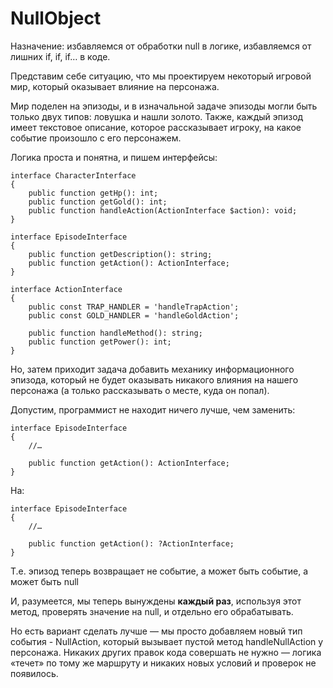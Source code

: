 <h1>NullObject</h1>

<p>
    Назначение: избавляемся от обработки null в логике, избавляемся от лишних if, if, if… в коде.
</p>

<p>
    Представим себе ситуацию, что мы проектируем некоторый игровой мир, который оказывает влияние
    на персонажа.
</p>

<p>
    Мир поделен на эпизоды, и в изначальной задаче эпизоды могли быть только двух типов: ловушка 
    и нашли золото. Также, каждый эпизод имеет текстовое описание, которое рассказывает игроку, 
    на какое событие произошло с его персонажем.
</p>

<p>
    Логика проста и понятна, и пишем интерфейсы:
</p>

    interface CharacterInterface
    {
        public function getHp(): int;
        public function getGold(): int;
        public function handleAction(ActionInterface $action): void;
    }
    
    interface EpisodeInterface
    {
        public function getDescription(): string;
        public function getAction(): ActionInterface;
    }
    
    interface ActionInterface
    {
        public const TRAP_HANDLER = 'handleTrapAction';
        public const GOLD_HANDLER = 'handleGoldAction';
    
        public function handleMethod(): string;
        public function getPower(): int;
    }

<p>
    Но, затем приходит задача добавить механику информационного эпизода, который не будет оказывать
    никакого влияния на нашего персонажа (а только рассказывать о месте, куда он попал).
</p>

<p>
    Допустим, программист не находит ничего лучше, чем заменить:
</p>

    interface EpisodeInterface
    {
        //…
    
        public function getAction(): ActionInterface;
    }

<p>
    На:
</p>

    interface EpisodeInterface
    {
        //…
    
        public function getAction(): ?ActionInterface;
    }

<p>
    Т.е. эпизод теперь возвращает не событие, а может быть событие, а может быть null
</p>

<p>
    И, разумеется, мы теперь вынуждены <b>каждый раз</b>, используя этот метод, проверять значение
    на null, и отдельно его обрабатывать.
</p>

<p>
    Но есть вариант сделать лучше — мы просто добавляем новый тип события - NullAction, который
    вызывает пустой метод handleNullAction у персонажа. Никаких других правок кода совершать не
    нужно — логика «течет» по тому же маршруту и никаких новых условий и проверок не появилось.
</p>
